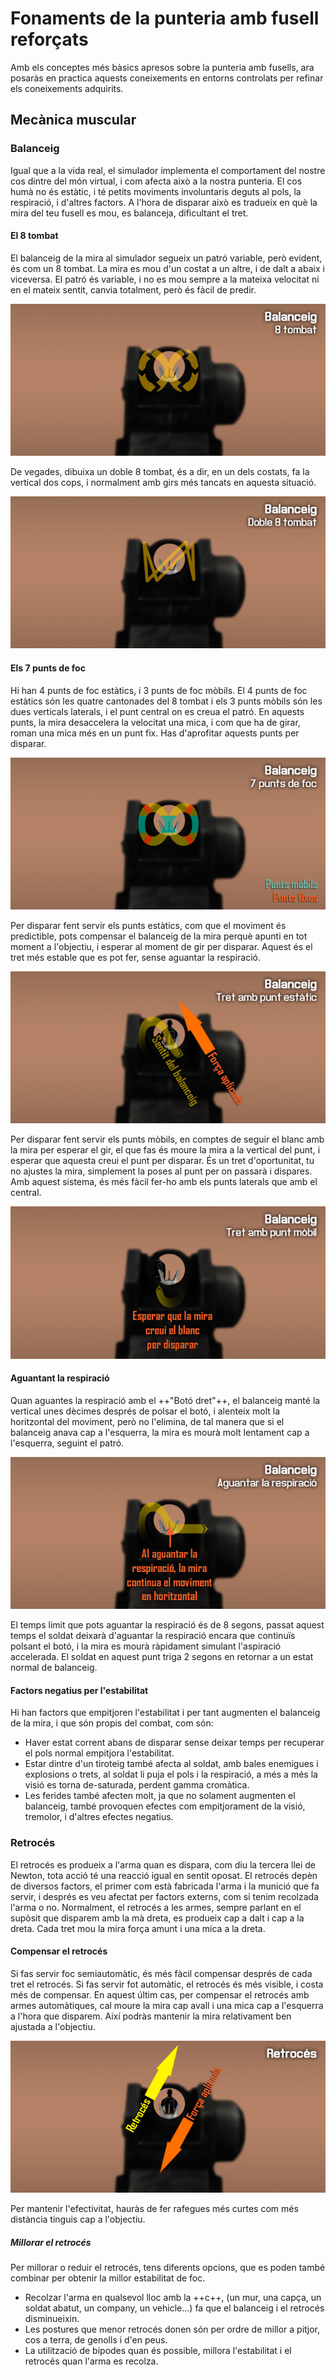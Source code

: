 # Fonaments de la punteria amb fusell reforçats

Amb els conceptes més bàsics apresos sobre la punteria amb fusells, ara posaràs en practica aquests coneixements en entorns controlats per refinar els coneixements adquirits.

## Mecànica muscular

### Balanceig

Igual que a la vida real, el simulador implementa el comportament del nostre cos dintre del món virtual, i com afecta això a la nostra punteria. El cos humà no és estàtic, i té petits moviments involuntaris deguts al pols, la respiració, i d'altres factors. A l'hora de disparar això es tradueix en què la mira del teu fusell es mou, es balanceja, dificultant el tret.

#### El 8 tombat

El balanceig de la mira al simulador segueix un patró variable, però evident, és com un 8 tombat. La mira es mou d'un costat a un altre, i de dalt a abaix i viceversa. El patró és variable, i no es mou sempre a la mateixa velocitat ni en el mateix sentit, canvia totalment, però és fàcil de predir.

![image](../_imatges/ebc_balanceig01.jpg)

De vegades, dibuixa un doble 8 tombat, és a dir, en un dels costats, fa la vertical dos cops, i normalment amb girs més tancats en aquesta situació.

![image](../_imatges/ebc_balanceig02.jpg)

#### Els 7 punts de foc

Hi han 4 punts de foc estàtics, i 3 punts de foc mòbils. El 4 punts de foc estàtics són les quatre cantonades del 8 tombat i els 3 punts mòbils són les dues verticals laterals, i el punt central on es creua el patró. En aquests punts, la mira desaccelera la velocitat una mica, i com que ha de girar, roman una mica més en un punt fix. Has d'aprofitar aquests punts per disparar.

![image](../_imatges/ebc_balanceig03.jpg)

Per disparar fent servir els punts estàtics, com que el moviment és predictible, pots compensar el balanceig de la mira perquè apunti en tot moment a l'objectiu, i esperar al moment de gir per disparar. Aquest és el tret més estable que es pot fer, sense aguantar la respiració.

![image](../_imatges/ebc_balanceig04.jpg)

Per disparar fent servir els punts mòbils, en comptes de seguir el blanc amb la mira per esperar el gir, el que fas és moure la mira a la vertical del punt, i esperar que aquesta creui el punt per disparar. És un tret d'oportunitat, tu no ajustes la mira, simplement la poses al punt per on passarà i dispares. Amb aquest sistema, és més fàcil fer-ho amb els punts laterals que amb el central.

![image](../_imatges/ebc_balanceig05.jpg)

#### Aguantant la respiració

Quan aguantes la respiració amb el ++"Botó dret"++, el balanceig manté la vertical unes dècimes després de polsar el botó, i alenteix molt la horitzontal del moviment, però no l'elimina, de tal manera que si el balanceig anava cap a l'esquerra, la mira es mourà molt lentament cap a l'esquerra, seguint el patró.

![image](../_imatges/ebc_balanceig06.jpg)

El temps limit que pots aguantar la respiració és de 8 segons, passat aquest temps el soldat deixarà d'aguantar la respiració encara que continuïs polsant el botó, i la mira es mourà ràpidament simulant l'aspiració accelerada. El soldat en aquest punt triga 2 segons en retornar a un estat normal de balanceig.

#### Factors negatius per l'estabilitat

Hi han factors que empitjoren l'estabilitat i per tant augmenten el balanceig de la mira, i que són propis del combat, com són:

  - Haver estat corrent abans de disparar sense deixar temps per recuperar el pols normal empitjora l'estabilitat.
  - Estar dintre d'un tiroteig també afecta al soldat, amb bales enemigues i explosions o trets, al soldat li puja el pols i la respiració, a més a més la visió es torna de-saturada, perdent gamma cromàtica.
  - Les ferides també afecten molt, ja que no solament augmenten el balanceig, també provoquen efectes com empitjorament de la visió, tremolor, i d'altres efectes negatius.

### Retrocés

El retrocés es produeix a l'arma quan es dispara, com diu la tercera llei de Newton, tota acció té una reacció igual en sentit oposat. El retrocés depèn de diversos factors, el primer com està fabricada l'arma i la munició que fa servir, i després es veu afectat per factors externs, com si tenim recolzada l'arma o no. Normalment, el retrocés a les armes, sempre parlant en el supòsit que disparem amb la mà dreta, es produeix cap a dalt i cap a la dreta. Cada tret mou la mira força amunt i una mica a la dreta.

#### Compensar el retrocés

Si fas servir foc semiautomàtic, és més fàcil compensar després de cada tret el retrocés. Si fas servir fot automàtic, el retrocés és més visible, i costa més de compensar. En aquest últim cas, per compensar el retrocés amb armes automàtiques, cal moure la mira cap avall i una mica cap a l'esquerra a l'hora que disparem. Així podràs mantenir la mira relativament ben ajustada a l'objectiu.

![image](../_imatges/ebc_balanceig07.jpg)

Per mantenir l'efectivitat, hauràs de fer rafegues més curtes com més distància tinguis cap a l'objectiu.

##### Millorar el retrocés

Per millorar o reduir el retrocés, tens diferents opcions, que es poden també combinar per obtenir la millor estabilitat de foc.

  - Recolzar l'arma en qualsevol lloc amb la ++c++, (un mur, una capça, un soldat abatut, un company, un vehicle...) fa que el balanceig i el retrocés disminueixin.
  - Les postures que menor retrocés donen són per ordre de millor a pitjor, cos a terra, de genolls i d'en peus.
  - La utilització de bípodes quan és possible, millora l'estabilitat i el retrocés quan l'arma es recolza.
